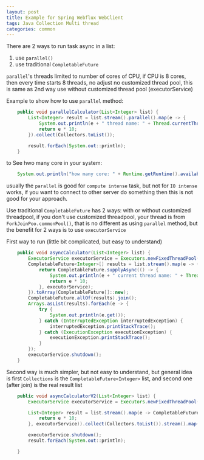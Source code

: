 ```yaml
---
layout: post
title: Example for Spring Webflux WebClient
tags: Java Collection Multi thread
categories: common
---
```


There are 2 ways to run task async in a list:

1. use `parallel()`
2. use traditional `CompletableFuture`

 `parallel`'s threads limited to number of cores of CPU, if CPU is 8 cores, then every time starts 8 threads, no adjust no customized thread pool, this is same as 2nd way use without customized thread pool (executorService)

Example to show how to use `parallel` method:

~~~java
    public void parallelCalculator(List<Integer> list) {
        List<Integer> result = list.stream().parallel().map(e -> {
            System.out.println(e + " thread name: " + Thread.currentThread().getName());
            return e * 10;
        }).collect(Collectors.toList());

        result.forEach(System.out::println);
    }
~~~

to See hwo many core in your system:

~~~java
    System.out.println("how many core: " + Runtime.getRuntime().availableProcessors());
~~~

usually the `parallel` is good for `compute intense` task, but not for `IO intense` works, if you want to connect to other server do something then this is not good for your approach.

Use traditional `CompletableFuture` has 2 ways: with or without customized threadpool, if you don't use customized threadpool, your thread is from `ForkJoinPoo.commonPool()`, that is no different as using `parallel` method, but the benefit for 2 ways is to use `executorService`

First way to run (little bit complicated, but easy to understand)

~~~java
    public void asyncCalculator(List<Integer> list) {
        ExecutorService executorService = Executors.newFixedThreadPool(Math.min(list.size(), 1000));
        CompletableFuture<Integer>[] results = list.stream().map(e -> {
            return CompletableFuture.supplyAsync(() -> {
                System.out.println(e + " current thread name: " + Thread.currentThread().getName());
                return e * 10;
            }, executorService);
        }).toArray(CompletableFuture[]::new);
        CompletableFuture.allOf(results).join();
        Arrays.asList(results).forEach(e -> {
            try {
                System.out.println(e.get());
            } catch (InterruptedException interruptedException) {
                interruptedException.printStackTrace();
            } catch (ExecutionException executionException) {
                executionException.printStackTrace();
            }
        });
        executorService.shutdown();
    }
~~~

Second way is much simpler, but not easy to understand, but general idea is first `Collections` is the `CompletableFuture<Integer>` list, and second one (after join) is the real result list

~~~java
    public void asyncCalculatorV2(List<Integer> list) {
        ExecutorService executorService = Executors.newFixedThreadPool(Math.min(list.size(), 1000));

        List<Integer> result = list.stream().map(e -> CompletableFuture.supplyAsync(() -> {
            return e * 10;
        }, executorService)).collect(Collectors.toList()).stream().map(CompletableFuture::join).collect(Collectors.toList());

        executorService.shutdown();
        result.forEach(System.out::println);

    }
~~~